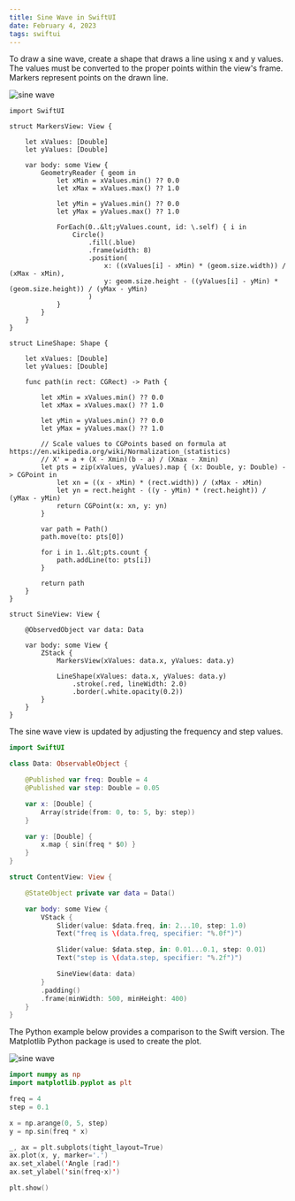 ```yaml
---
title: Sine Wave in SwiftUI
date: February 4, 2023
tags: swiftui
---
```


To draw a sine wave, create a shape that draws a line using x and y values. The values must be converted to the proper points within the view's frame. Markers represent points on the drawn line.

<img src="../images/sine-wave1.png" style="max-width:400px;" alt="sine wave">

``` { .swift .pre1000 }
import SwiftUI

struct MarkersView: View {

    let xValues: [Double]
    let yValues: [Double]

    var body: some View {
        GeometryReader { geom in
            let xMin = xValues.min() ?? 0.0
            let xMax = xValues.max() ?? 1.0

            let yMin = yValues.min() ?? 0.0
            let yMax = yValues.max() ?? 1.0

            ForEach(0..&lt;yValues.count, id: \.self) { i in
                Circle()
                    .fill(.blue)
                    .frame(width: 8)
                    .position(
                        x: ((xValues[i] - xMin) * (geom.size.width)) / (xMax - xMin),
                        y: geom.size.height - ((yValues[i] - yMin) * (geom.size.height)) / (yMax - yMin)
                    )
            }
        }
    }
}

struct LineShape: Shape {

    let xValues: [Double]
    let yValues: [Double]

    func path(in rect: CGRect) -> Path {

        let xMin = xValues.min() ?? 0.0
        let xMax = xValues.max() ?? 1.0

        let yMin = yValues.min() ?? 0.0
        let yMax = yValues.max() ?? 1.0

        // Scale values to CGPoints based on formula at https://en.wikipedia.org/wiki/Normalization_(statistics)
        // X' = a + (X - Xmin)(b - a) / (Xmax - Xmin)
        let pts = zip(xValues, yValues).map { (x: Double, y: Double) -> CGPoint in
            let xn = ((x - xMin) * (rect.width)) / (xMax - xMin)
            let yn = rect.height - ((y - yMin) * (rect.height)) / (yMax - yMin)
            return CGPoint(x: xn, y: yn)
        }

        var path = Path()
        path.move(to: pts[0])

        for i in 1..&lt;pts.count {
            path.addLine(to: pts[i])
        }

        return path
    }
}

struct SineView: View {

    @ObservedObject var data: Data

    var body: some View {
        ZStack {
            MarkersView(xValues: data.x, yValues: data.y)

            LineShape(xValues: data.x, yValues: data.y)
                .stroke(.red, lineWidth: 2.0)
                .border(.white.opacity(0.2))
        }
    }
}
```

The sine wave view is updated by adjusting the frequency and step values.

```swift
import SwiftUI

class Data: ObservableObject {

    @Published var freq: Double = 4
    @Published var step: Double = 0.05

    var x: [Double] {
        Array(stride(from: 0, to: 5, by: step))
    }

    var y: [Double] {
        x.map { sin(freq * $0) }
    }
}

struct ContentView: View {

    @StateObject private var data = Data()

    var body: some View {
        VStack {
            Slider(value: $data.freq, in: 2...10, step: 1.0)
            Text("freq is \(data.freq, specifier: "%.0f")")

            Slider(value: $data.step, in: 0.01...0.1, step: 0.01)
            Text("step is \(data.step, specifier: "%.2f")")

            SineView(data: data)
        }
        .padding()
        .frame(minWidth: 500, minHeight: 400)
    }
}
```

The Python example below provides a comparison to the Swift version. The Matplotlib Python package is used to create the plot.

<img src="../images/sine-wave2.png" style="max-width:400px;" alt="sine wave">

```swift
import numpy as np
import matplotlib.pyplot as plt

freq = 4
step = 0.1

x = np.arange(0, 5, step)
y = np.sin(freq * x)

_, ax = plt.subplots(tight_layout=True)
ax.plot(x, y, marker='.')
ax.set_xlabel('Angle [rad]')
ax.set_ylabel('sin(freq⋅x)')

plt.show()
```
